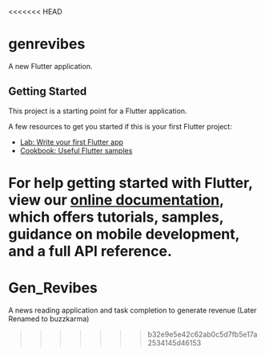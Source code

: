 <<<<<<< HEAD
# genrevibes

A new Flutter application.

## Getting Started

This project is a starting point for a Flutter application.

A few resources to get you started if this is your first Flutter project:

- [Lab: Write your first Flutter app](https://flutter.dev/docs/get-started/codelab)
- [Cookbook: Useful Flutter samples](https://flutter.dev/docs/cookbook)

For help getting started with Flutter, view our
[online documentation](https://flutter.dev/docs), which offers tutorials,
samples, guidance on mobile development, and a full API reference.
=======
# Gen_Revibes
A news reading application and task completion to generate revenue (Later Renamed to buzzkarma)
>>>>>>> b32e9e5e42c62ab0c5d7fb5e17a2534145d46153
